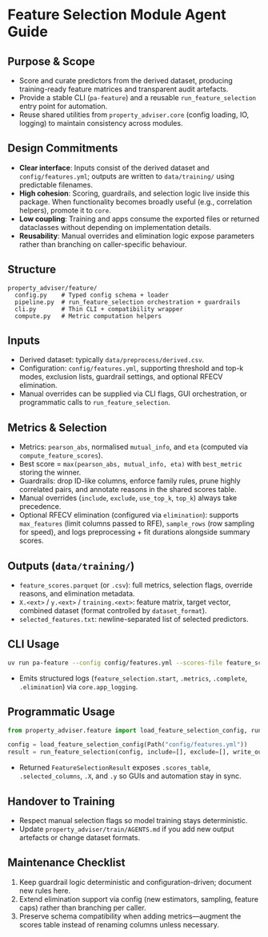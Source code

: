 # Feature Selection Module Agent Guide

## Purpose & Scope
- Score and curate predictors from the derived dataset, producing training-ready feature matrices and transparent audit artefacts.
- Provide a stable CLI (`pa-feature`) and a reusable `run_feature_selection` entry point for automation.
- Reuse shared utilities from `property_adviser.core` (config loading, IO, logging) to maintain consistency across modules.

## Design Commitments
- **Clear interface**: Inputs consist of the derived dataset and `config/features.yml`; outputs are written to `data/training/` using predictable filenames.
- **High cohesion**: Scoring, guardrails, and selection logic live inside this package. When functionality becomes broadly useful (e.g., correlation helpers), promote it to `core`.
- **Low coupling**: Training and apps consume the exported files or returned dataclasses without depending on implementation details.
- **Reusability**: Manual overrides and elimination logic expose parameters rather than branching on caller-specific behaviour.

## Structure
```
property_adviser/feature/
  config.py    # Typed config schema + loader
  pipeline.py  # run_feature_selection orchestration + guardrails
  cli.py       # Thin CLI + compatibility wrapper
  compute.py   # Metric computation helpers
```

## Inputs
- Derived dataset: typically `data/preprocess/derived.csv`.
- Configuration: `config/features.yml`, supporting threshold and top-k modes, exclusion lists, guardrail settings, and optional RFECV elimination.
- Manual overrides can be supplied via CLI flags, GUI orchestration, or programmatic calls to `run_feature_selection`.

## Metrics & Selection
- Metrics: `pearson_abs`, normalised `mutual_info`, and `eta` (computed via `compute_feature_scores`).
- Best score = `max(pearson_abs, mutual_info, eta)` with `best_metric` storing the winner.
- Guardrails: drop ID-like columns, enforce family rules, prune highly correlated pairs, and annotate reasons in the shared scores table.
- Manual overrides (`include`, `exclude`, `use_top_k`, `top_k`) always take precedence.
- Optional RFECV elimination (configured via `elimination`): supports `max_features` (limit columns passed to RFE), `sample_rows` (row sampling for speed), and logs preprocessing + fit durations alongside summary scores.

## Outputs (`data/training/`)
- `feature_scores.parquet` (or `.csv`): full metrics, selection flags, override reasons, and elimination metadata.
- `X.<ext>` / `y.<ext>` / `training.<ext>`: feature matrix, target vector, combined dataset (format controlled by `dataset_format`).
- `selected_features.txt`: newline-separated list of selected predictors.

## CLI Usage
```bash
uv run pa-feature --config config/features.yml --scores-file feature_scores.parquet
```
- Emits structured logs (`feature_selection.start`, `.metrics`, `.complete`, `.elimination`) via `core.app_logging`.

## Programmatic Usage
```python
from property_adviser.feature import load_feature_selection_config, run_feature_selection

config = load_feature_selection_config(Path("config/features.yml"))
result = run_feature_selection(config, include=[], exclude=[], write_outputs=False)
```
- Returned `FeatureSelectionResult` exposes `.scores_table`, `.selected_columns`, `.X`, and `.y` so GUIs and automation stay in sync.

## Handover to Training
- Respect manual selection flags so model training stays deterministic.
- Update `property_adviser/train/AGENTS.md` if you add new output artefacts or change dataset formats.

## Maintenance Checklist
1. Keep guardrail logic deterministic and configuration-driven; document new rules here.
2. Extend elimination support via config (new estimators, sampling, feature caps) rather than branching per caller.
3. Preserve schema compatibility when adding metrics—augment the scores table instead of renaming columns unless necessary.
